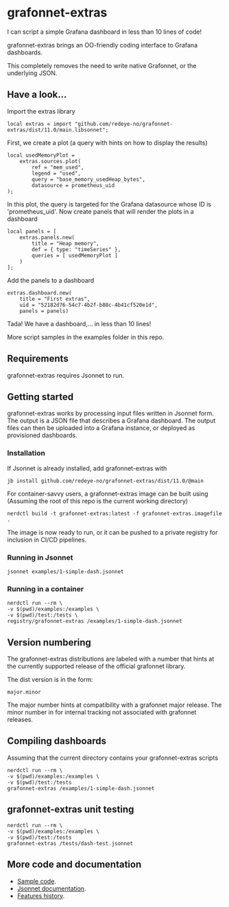  # grafonnet-extras

I can script a simple Grafana dashboard in less than 10 lines of code!

grafonnet-extras brings an OO-friendly coding interface to Grafana dashboards.

This completely removes the need to write native Grafonnet, or the underlying JSON.

## Have a look...

Import the extras library

	local extras = import "github.com/redeye-no/grafonnet-extras/dist/11.0/main.libsonnet";

First, we create a plot (a query with hints on how to display the results)

	local usedMemoryPlot = 
		extras.sources.plot(
			ref = "mem_used",
			legend = "used", 
			query = "base_memory_usedHeap_bytes", 
			datasource = prometheus_uid
	);

In this plot, the query is targeted for the Grafana datasource whose ID is 'prometheus_uid'.
Now create panels that will render the plots in a dashboard

	local panels = [
		extras.panels.new(
			title = "Heap memory", 
			def = { type: "timeSeries" },
			queries = [ usedMemoryPlot ]
		) 
	];

Add the panels to a dashboard

	extras.dashboard.new(
		title = "First extras",
		uid = "52182d76-54c7-4b2f-b88c-4b41cf520e1d",
		panels = panels)

Tada! We have a dashboard,... in less than 10 lines!

More script samples in the examples folder in this repo.

## Requirements

grafonnet-extras requires Jsonnet to run.

## Getting started

grafonnet-extras works by processing input files written in Jsonnet form. The output is a JSON file that describes a Grafana dashboard.
The output files can then be uploaded into a Grafana instance, or deployed as provisioned dashboards.

### Installation

If Jsonnet is already installed, add grafonnet-extras with

	jb install github.com/redeye-no/grafonnet-extras/dist/11.0/@main

For container-savvy users, a grafonnet-extras image can be built using
(Assuming the root of this repo is the current working directory)

	nerdctl build -t grafonnet-extras:latest -f grafonnet-extras.imagefile .

The image is now ready to run, or it can be pushed to a private registry for inclusion in CI/CD pipelines.

### Running in Jsonnet

	jsonnet examples/1-simple-dash.jsonnet

### Running in a container

	nerdctl run --rm \
	-v $(pwd)/examples:/examples \
	-v $(pwd)/test:/tests \
	registry/grafonnet-extras /examples/1-simple-dash.jsonnet

## Version numbering

The grafonnet-extras distributions are labeled with a number that hints at the 
currently supported release of the official grafonnet library.

The dist version is in the form:

	major.minor

The major number hints at compatibility with a grafonnet major release.
The minor number in for internal tracking not associated with grafonnet releases.

## Compiling dashboards

Assuming that the current directory contains your grafonnet-extras scripts

	nerdctl run --rm \
	-v $(pwd)/examples:/examples \
	-v $(pwd)/test:/tests
	grafonnet-extras /examples/1-simple-dash.jsonnet

## grafonnet-extras unit testing

	nerdctl run --rm \
	-v $(pwd)/examples:/examples \
	-v $(pwd)/test:/tests
	grafonnet-extras /tests/dash-test.jsonnet

## More code and documentation

- [Sample code](examples/README.md).
- [Jsonnet documentation](docs/README.md).
- [Features history](HISTORY.md).

